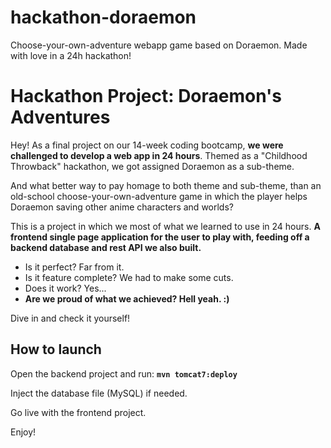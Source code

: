 # hackathon-doraemon
Choose-your-own-adventure webapp game based on Doraemon. Made with love in a 24h hackathon!


# Hackathon Project: Doraemon's Adventures

Hey! As a final project on our 14-week coding bootcamp, **we were challenged to develop a web app in 24 hours**. Themed as a "Childhood Throwback" hackathon, we got assigned Doraemon as a sub-theme.

And what better way to pay homage to both theme and sub-theme, than an old-school choose-your-own-adventure game in which the player helps Doraemon saving other anime characters and worlds?

This is a project in which we most of what we learned to use in 24 hours. **A frontend single page application for the user to play with, feeding off a backend database and rest API we also built.**

 - Is it perfect? Far from it.
 - Is it feature complete? We had to make some cuts.
 - Does it work? Yes...
 - **Are we proud of what we achieved?  Hell yeah. :)**

Dive in and check it yourself!


## How to launch

Open the backend project and run:
**`mvn tomcat7:deploy`**

Inject the database file (MySQL) if needed.

Go live with the frontend project.

Enjoy!
